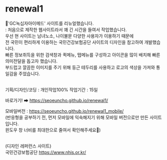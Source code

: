 # renewal1
💉'GC녹십자아이메드' 사이트를 리뉴얼했습니다.<br>
: 처음으로 제작한 웹사이트라서 꽤 긴 시간을 들여서 작업했습니다.<br>
우선 현 사이트는 남녀노소, 나이불문 다양한 사용자가 이용하기 때문에<br>
전 국민이 편리하게 이용하는 국민건강보험공단 사이트의 디자인을 참고하여 개발했습니다.<br>
빠른 정보취득을 위한 검색창과 퀵메뉴, 탭메뉴를 구성하고 아이콘을 많이 배치해 빠른 의미전달을 돕고자 했습니다.<br>
부드럽고 깔끔한 이미지를 주기 위해 둥근 테두리를 사용하고 로고의 색상을 가져와 통일감을 주었습니다.<br>
<br>

기획/디자인/코딩 : 개인작업100%
작업기간 : 15일

바로가기! ➡ https://seoeuncho.github.io/renewal1/

모바일버전 : https://seoeuncho.github.io/renewal1_mobile/ <br>
(반응형을 공부하기 전, 먼저 모바일에 익숙해지기 위해 모바일 버전으로만 만든 사이트입니다.<br>
윈도우 창 너비를 최대한으로 줄여서 확인해주세요🙏)<br><br>


(디자인 레퍼런스 사이트) <br>
국민건강보험공단 https://www.nhis.or.kr/
